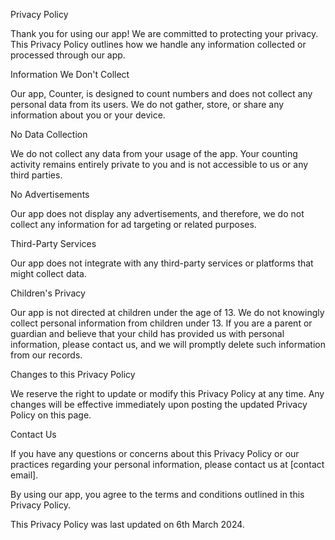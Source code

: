 Privacy Policy

Thank you for using our app! We are committed to protecting your privacy. This Privacy Policy outlines how we handle any information collected or processed through our app.

Information We Don't Collect

Our app, Counter, is designed to count numbers and does not collect any personal data from its users. We do not gather, store, or share any information about you or your device.

No Data Collection

We do not collect any data from your usage of the app. Your counting activity remains entirely private to you and is not accessible to us or any third parties.

No Advertisements

Our app does not display any advertisements, and therefore, we do not collect any information for ad targeting or related purposes.

Third-Party Services

Our app does not integrate with any third-party services or platforms that might collect data.

Children's Privacy

Our app is not directed at children under the age of 13. We do not knowingly collect personal information from children under 13. If you are a parent or guardian and believe that your child has provided us with personal information, please contact us, and we will promptly delete such information from our records.

Changes to this Privacy Policy

We reserve the right to update or modify this Privacy Policy at any time. Any changes will be effective immediately upon posting the updated Privacy Policy on this page.

Contact Us

If you have any questions or concerns about this Privacy Policy or our practices regarding your personal information, please contact us at [contact email].

By using our app, you agree to the terms and conditions outlined in this Privacy Policy.

This Privacy Policy was last updated on 6th March 2024.
